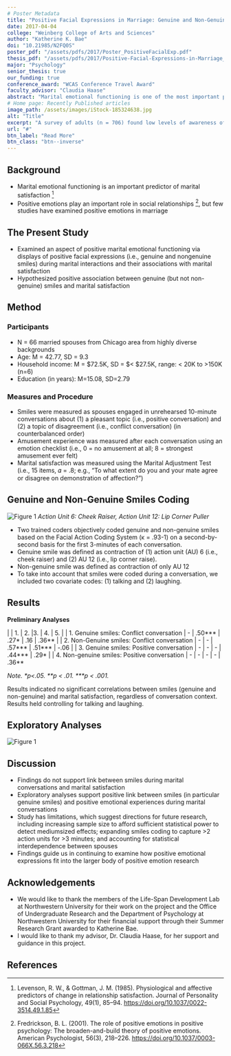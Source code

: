 ```yaml
---
# Poster Metadata
title: "Positive Facial Expressions in Marriage: Genuine and Non-Genuine Smiles as Predictors of Marital Satisfaction"
date: 2017-04-04
college: "Weinberg College of Arts and Sciences"
author: "Katherine K. Bae"
doi: "10.21985/N2FQ0S"
poster_pdf: "/assets/pdfs/2017/Poster_PositiveFacialExp.pdf"
thesis_pdf: "/assets/pdfs/2017/Positive-Facial-Expressions-in-Marriage_Genuine-and-Non-genuine.pdf"
major: "Psychology"
senior_thesis: true
our_funding: true
conference_award: "WCAS Conference Travel Award"
faculty_advisor: "Claudia Haase"
abstract: "Marital emotional functioning is one of the most important predictors of marital outcomes (e.g., marital satisfaction), which in turn has important consequences for well­being and health factors for both spouses and their children. Thus far, negative emotions (e.g., anger) have been the central focus in distinguishing dissatisfied from satisfied couples (i.e., low and high marital satisfaction). In sharp contrast, positive emotions have rarely been the target of empirical marital research, notwithstanding the sizeable body of research garnered showing a myriad of cognitive, social, psychological, and physical benefits positive emotions hold for individuals (i.e., broadenand­build theory of positive emotions). Thus, the present study examined a potentially important aspect of marital emotional functioning: the experience of positive emotion via displays of positive facial expression (i.e., genuine and nongenuine smiles), and associations with marital satisfaction. Marital satisfaction was expected to be positively associated with the display of genuine smiles, but not the display of nongenuine smiles. In a sample of 66 married spouses (33 couples), participants’ facial expressions were videotaped during pleasant and conflict conversations. Smiles were coded as either genuine or non­genuine based on the Facial Action Coding System on a second­by­second coding basis for the first three minutes of both conversations (interrater agreement: k= .93­1). Marital satisfaction was measured using the Marital Adjustment Test questionnaire (15 items; a= .8). Results showed that there was no association between the frequency of both genuine (inconsistent with hypothesis) and nongenuine (consistent with hypothesis) smiles and marital satisfaction. Follow­up exploratory analyses showed a positive association between the frequency of genuine smiles and positive emotional experiences (i.e., amusement) during both conversations, consistent with previous findings of a positive association between genuine smiles and emotional well­being. Limitations (e.g., small sample size), implications, and future directions are discussed."
# Home page: Recently Published articles
image_path: /assets/images/iStock-185324638.jpg
alt: "Title"
excerpt: "A survey of adults (n = 706) found low levels of awareness of two social movements aimed at decreasing weight stigma: the Fat Acceptance Movement and Health at Every Size movement."
url: "#"
btn_label: "Read More"
btn_class: "btn--inverse"
---
```

## Background
- Marital emotional functioning is an important predictor of marital satisfaction [^1]
- Positive emotions play an important role in social relationships [^2], but few studies have examined positive emotions in marriage

## The Present Study
- Examined an aspect of positive marital emotional functioning via displays of positive facial expressions (i.e., genuine and nongenuine smiles) during marital interactions and their
associations with marital satisfaction
- Hypothesized positive association between genuine (but not non-genuine) smiles and marital satisfaction

## Method

### Participants
- N = 66 married spouses from Chicago area from highly diverse backgrounds
- Age: M = 42.77, SD = 9.3
- Household income: M = $72.5K, SD = $< $27.5K, range: < 20K to >150K (n=6)
- Education (in years): M=15.08, SD=2.79

### Measures and Procedure
- Smiles were measured as spouses engaged in unrehearsed 10-minute conversations about (1) a pleasant topic (i.e., positive conversation) and (2) a topic of disagreement (i.e., conflict
conversation) (in counterbalanced order)
- Amusement experience was measured after each conversation using an emotion checklist (i.e., 0 = no amusement at all; 8 = strongest amusement ever felt)
- Marital satisfaction was measured using the Marital Adjustment Test (i.e., 15 items, 𝛼 = .8; e.g., “To what extent do you and your mate agree or disagree on demonstration of affection?”)

## Genuine and Non-Genuine Smiles Coding

![Figure 1](/assets/images/2017/positive-facial-1.png)
_Action Unit 6: Cheek Raiser, Action Unit 12: Lip Corner Puller_

- Two trained coders objectively coded genuine and non-genuine smiles based on the Facial Action Coding System (κ = .93-1) on a second-by-second basis for the first 3-minutes of each conversation.
- Genuine smile was defined as contraction of (1) action unit (AU) 6 (i.e., cheek raiser) and (2) AU 12 (i.e., lip corner raise).
- Non-genuine smile was defined as contraction of only AU 12
- To take into account that smiles were coded during a conversation, we included two covariate codes: (1) talking and (2) laughing.

## Results
**Preliminary Analyses**

|  | 1. | 2. |3. | 4. | 5. |
| 1. Genuine smiles: Conflict conversation | - | .50*** | .27* | .16 | .36** |
| 2. Non-Genuine smiles: Conflict conversation | - | - | .57*** | .51*** | -.06 |
| 3. Genuine smiles: Positive conversation | - | - | - | .44*** | .29* |
| 4. Non-genuine smiles: Positive conversation | - | - | - | - | .36**

_Note. *p<.05. **p < .01. ***p < .001._

Results indicated no significant correlations between smiles (genuine and non-genuine) and marital satisfaction, regardless of conversation context. Results held controlling for talking and laughing.

## Exploratory Analyses
![Figure 1](/assets/images/2017/positive-facial-1.png)

## Discussion
- Findings do not support link between smiles during marital conversations and marital satisfaction
- Exploratory analyses support positive link between smiles (in particular genuine smiles) and positive emotional experiences during marital conversations
- Study has limitations, which suggest directions for future research, including increasing sample size to afford sufficient statistical power to detect mediumsized effects; expanding smiles coding to capture >2 action units for >3 minutes; and accounting for statistical interdependence between spouses
- Findings guide us in continuing to examine how positive emotional expressions fit into the larger body of positive emotion research

## Acknowledgements
- We would like to thank the members of the Life-Span Development Lab at Northwestern University for their work on the project and the Office of Undergraduate Research and the Department of Psychology at Northwestern University for their financial support through their Summer Research Grant awarded to Katherine Bae.
- I would like to thank my advisor, Dr. Claudia Haase, for her support and guidance in this project.

## References
[^1]: Levenson, R. W., & Gottman, J. M. (1985). Physiological and affective predictors of change in relationship satisfaction. Journal of Personality and Social Psychology, 49(1), 85–94. https://doi.org/10.1037/0022-3514.49.1.85
[^2]: Fredrickson, B. L. (2001). The role of positive emotions in positive psychology: The broaden-and-build theory of positive emotions. American Psychologist, 56(3), 218–226. https://doi.org/10.1037/0003-066X.56.3.218
